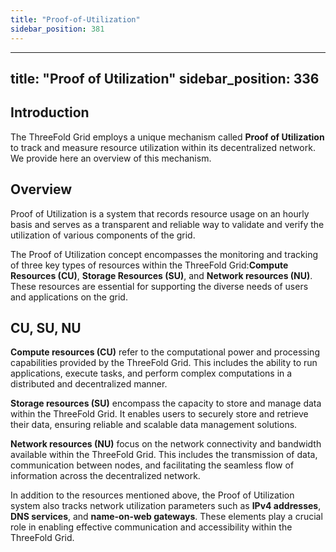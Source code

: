 ```yaml
---
title: "Proof-of-Utilization"
sidebar_position: 381
---
```


---
title: "Proof of Utilization"
sidebar_position: 336
---





## Introduction

The ThreeFold Grid employs a unique mechanism called __Proof of Utilization__ to track and measure resource utilization within its decentralized network. We provide here an overview of this mechanism.

## Overview

Proof of Utilization is a system that records resource usage on an hourly basis and serves as a transparent and reliable way to validate and verify the utilization of various components of the grid.

The Proof of Utilization concept encompasses the monitoring and tracking of three key types of resources within the ThreeFold Grid:__Compute Resources (CU)__, __Storage Resources (SU)__, and __Network resources (NU)__. These resources are essential for supporting the diverse needs of users and applications on the grid.

## CU, SU, NU

__Compute resources (CU)__ refer to the computational power and processing capabilities provided by the ThreeFold Grid. This includes the ability to run applications, execute tasks, and perform complex computations in a distributed and decentralized manner.

__Storage resources (SU)__ encompass the capacity to store and manage data within the ThreeFold Grid. It enables users to securely store and retrieve their data, ensuring reliable and scalable data management solutions.

__Network resources (NU)__ focus on the network connectivity and bandwidth available within the ThreeFold Grid. This includes the transmission of data, communication between nodes, and facilitating the seamless flow of information across the decentralized network.

In addition to the resources mentioned above, the Proof of Utilization system also tracks network utilization parameters such as __IPv4 addresses__, __DNS services__, and __name-on-web gateways__. These elements play a crucial role in enabling effective communication and accessibility within the ThreeFold Grid.